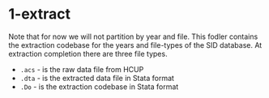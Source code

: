# 1-extract

Note that for now we will not partition by year and file. This fodler contains the extraction codebase for the years and file-types of the SID database. At extraction completion there are three file types.

- `.acs` - is the raw data file from HCUP
- `.dta` - is the extracted data file in Stata format
- `.Do` - is the extraction codebase in Stata format
